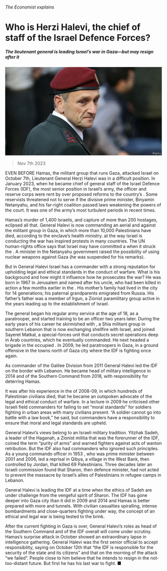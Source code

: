 ###### The Economist explains

# Who is Herzi Halevi, the chief of staff of the Israel Defence Forces? 

##### The lieutenant general is leading Israel’s war in Gaza—but may resign after it 

![image](images/20231104_BLP519.jpg) 

> Nov 7th 2023 

EVEN BEFORE Hamas, the militant group that runs Gaza, attacked Israel on October 7th, Lieutenant General Herzi Halevi was in a difficult position. In January 2023, when he became chief of general staff of the Israel Defence Forces (IDF), the most senior position in Israel’s army, the officer and reserve corps were rent by  over proposed reforms to the country’s . Some reservists threatened not to serve if the divisive prime minister, Binyamin Netanyahu, and his far-right coalition passed laws weakening the powers of the court. It was one of the army’s most turbulent periods in recent times. 

Hamas’s murder of 1,400 Israelis, and capture of more than 200 hostages, eclipsed all that. General Halevi is now commanding an aerial and  against the militant group in Gaza, in which more than 10,000 Palestinians have died, according to the enclave’s health ministry.  at the way Israel is conducting the war has inspired protests in many countries. The UN human-rights office says that Israel may have committed a  when it struck the . A minister in the Netanyahu government raised the possibility of using nuclear weapons against Gaza (he was suspended for his remarks). 

But in General Halevi Israel has a commander with a strong reputation for upholding legal and ethical standards in the conduct of warfare. What is his background and how might it influence how he prosecutes the war? He was born in 1967 in Jerusalem and named after his uncle, who had been killed in action a few months earlier in the . His mother’s family had lived in the city for 14 generations; his paternal grandparents emigrated from Russia. His father’s father was a member of Irgun, a Zionist paramilitary group active in the years leading up to the establishment of Israel. 

The general began his regular army service at the age of 18, as a paratrooper, and started training to be an officer two years later. During the early years of his career he skirmished with , a Shia militant group in southern Lebanon that is now exchanging shellfire with Israel, and joined Sayeret Matkal, a special-forces unit that conducts secret operations deep in Arab countries, which he eventually commanded. He next headed a brigade in the occupied . In 2009, he led paratroopers in Gaza, in a ground offensive in the towns north of Gaza city where the IDF is fighting once again. 

As commander of the Galilee Division from 2011 General Halevi led the IDF on the border with Lebanon. He became head of military intelligence in 2014 and of the Southern Command from 2018, with responsibility for deterring Hamas. 

It was after his experience in the  of 2008-09, in which hundreds of Palestinian civilians died, that he became an outspoken advocate of the legal and ethical conduct of warfare. In a lecture in 2009 he criticised other Israeli field commanders for failing to set “moral standards” for soldiers fighting in urban areas with many civilians present. “A soldier cannot go into battle with a law book,” he said, but commanders have a responsibility to ensure that moral and legal standards are upheld. 

General Halevi’s views belong to an Israeli military tradition. Yitzhak Sadeh, a leader of the Haganah, a Zionist militia that was the forerunner of the IDF, coined the term “purity of arms” and warned fighters against acts of wanton retribution. But the IDF also had commanders who ignored such principles. As a young commando officer in 1953 , who was prime minister between 2001 and 2006, led a reprisal in Qibya, a village in the West Bank, then controlled by Jordan, that killed 69 Palestinians. Three decades later an Israeli commission found that Sharon, then defence minister, had not acted to prevent the massacre by Israel’s allies of Palestinians in refugee camps in Lebanon. 

General Halevi is leading the IDF at a time when the ethics of Sadeh are under challenge from the vengeful spirit of Sharon. The IDF has gone deeper into Gaza city than it did in 2009 and 2014 and Hamas is better prepared with more  and tunnels. With civilian casualties spiralling, intense bombardments and close-quarters fighting under way, the concept of an ethical and legal war is being tested to the brink. 

After the current fighting in Gaza is over, General Halevi’s roles as head of the Southern Command and of the IDF overall will come under scrutiny. Hamas’s surprise attack in October showed an extraordinary lapse in intelligence gathering. General Halevi was the first senior official to accept responsibility, saying on October 12th that “the IDF is responsible for the security of the state and its citizens” and that on the morning of the attack “we failed”. People close to him believe that he intends to resign in the not-too-distant future. But first he has his last war to fight. ■

